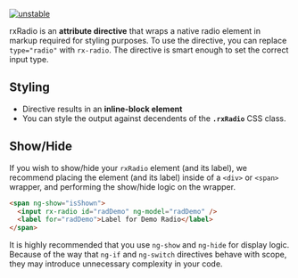 [![unstable](http://badges.github.io/stability-badges/dist/unstable.svg)](http://github.com/badges/stability-badges)

rxRadio is an **attribute directive** that wraps a native radio element in markup required for styling purposes.
To use the directive, you can replace `type="radio"` with `rx-radio`. The directive is smart enough to set
the correct input type.

## Styling

* Directive results in an **inline-block element**
* You can style the output against decendents of the **`.rxRadio`** CSS class.

## Show/Hide

If you wish to show/hide your `rxRadio` element (and its label), we recommend placing the element (and its label)
inside of a `<div>` or `<span>` wrapper, and performing the show/hide logic on the wrapper.

```html
<span ng-show="isShown">
  <input rx-radio id="radDemo" ng-model="radDemo" />
  <label for="radDemo">Label for Demo Radio</label>
</span>
```

It is highly recommended that you use `ng-show` and `ng-hide` for display logic. Because of the way that `ng-if` and `ng-switch`
directives behave with scope, they may introduce unnecessary complexity in your code.
